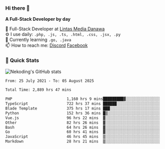 ### Hi there 👋

**A Full-Stack Developer by day**

🔭 Full-Stack Developer at [Lintas Media Danawa](https://www.lintasmediadanawa.com/)  
⚙️ I use daily: `.php, .js, .ts, .html, .css, .jsx, .py`  
🌱 Currently learning `.go, .java`  
📫 How to reach me: [Discord](https://discordapp.com/users/984448732999327766)  [Facebook](https://fb.me/tyvandi)  

### 🚀 Quick Stats  

![Nekoding's GitHub stats](https://github-readme-stats.vercel.app/api?username=nekoding&show_icons=true)

<!--START_SECTION:waka-->

```txt
From: 25 July 2021 - To: 05 August 2025

Total Time: 2,889 hrs 47 mins

PHP                        1,160 hrs 9 mins█████████▓░░░░░░░░░░░░░░░   39.03 %
TypeScript                 722 hrs 37 mins ██████░░░░░░░░░░░░░░░░░░░   24.31 %
Blade Template             375 hrs 17 mins ███░░░░░░░░░░░░░░░░░░░░░░   12.63 %
Python                     152 hrs 36 mins █▒░░░░░░░░░░░░░░░░░░░░░░░   05.13 %
Vue.js                     96 hrs 22 mins  ▓░░░░░░░░░░░░░░░░░░░░░░░░   03.24 %
Other                      82 hrs 26 mins  ▓░░░░░░░░░░░░░░░░░░░░░░░░   02.77 %
Bash                       64 hrs 26 mins  ▓░░░░░░░░░░░░░░░░░░░░░░░░   02.17 %
Go                         60 hrs 41 mins  ▓░░░░░░░░░░░░░░░░░░░░░░░░   02.04 %
JavaScript                 46 hrs 45 mins  ▒░░░░░░░░░░░░░░░░░░░░░░░░   01.57 %
Markdown                   28 hrs 21 mins  ▒░░░░░░░░░░░░░░░░░░░░░░░░   00.95 %
```

<!--END_SECTION:waka-->

<!--
**nekoding/nekoding** is a ✨ _special_ ✨ repository because its `README.md` (this file) appears on your GitHub profile.

Here are some ideas to get you started:

- 🔭 I’m currently working on ...
- 🌱 I’m currently learning ...
- 👯 I’m looking to collaborate on ...
- 🤔 I’m looking for help with ...
- 💬 Ask me about ...
- 📫 How to reach me: ...
- 😄 Pronouns: ...
- ⚡ Fun fact: ...
-->
